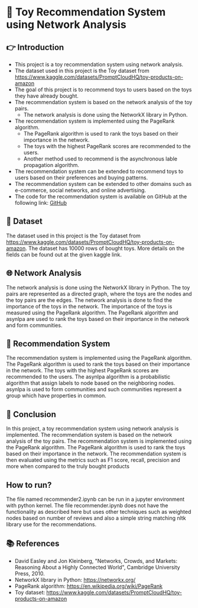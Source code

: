 # 📌 Toy Recommendation System using Network Analysis
## 👉 Introduction
* This project is a toy recommendation system using network analysis.
* The dataset used in this project is the Toy dataset from https://www.kaggle.com/datasets/PromptCloudHQ/toy-products-on-amazon
* The goal of this project is to recommend toys to users based on the toys they have already bought.
* The recommendation system is based on the network analysis of the toy pairs.
    * The network analysis is done using the NetworkX library in Python.
* The recommendation system is implemented using the PageRank algorithm.
    * The PageRank algorithm is used to rank the toys based on their importance in the network.
    * The toys with the highest PageRank scores are recommended to the users.
    * Another method used to recommend is the asynchronous lable propagation algorithm.
* The recommendation system can be extended to recommend toys to users based on their preferences and buying patterns.
* The recommendation system can be extended to other domains such as e-commerce, social networks, and online advertising.
* The code for the recommendation system is available on GitHub at the following link: [GitHub](https://github.com/omnikingzeno/toy-recommender-on-amazon)

## 📓 Dataset
The dataset used in this project is the Toy dataset from https://www.kaggle.com/datasets/PromptCloudHQ/toy-products-on-amazon. The dataset has 10000 rows of bought toys. More details on the fields can be found out at the given kaggle link.

## 🌐 Network Analysis
The network analysis is done using the NetworkX library in Python. The toy pairs are represented as a directed graph, where the toys are the nodes and the toy pairs are the edges. The network analysis is done to find the importance of the toys in the network. The importance of the toys is measured using the PageRank algorithm. The PageRank algorithm and asynlpa are used to rank the toys based on their importance in the network and form communities. 

## 🎯 Recommendation System
The recommendation system is implemented using the PageRank algorithm. The PageRank algorithm is used to rank the toys based on their importance in the network. The toys with the highest PageRank scores are recommended to the users. The asynlpa algorithm is a probabilistic algorithm that assign labels to node based on the neighboring nodes. asynlpa is used to form communities and such communities represent a group which have properties in common.

## 📝 Conclusion
In this project, a toy recommendation system using network analysis is implemented. The recommendation system is based on the network analysis of the toy pairs. The recommendation system is implemented using the PageRank algorithm. The PageRank algorithm is used to rank the toys based on their importance in the network. The recommendation system is then evaluated using the metrics such as F1 score, recall, precision and more when compared to the truly bought products

## How to run?
The file named recommender2.ipynb can be run in a jupyter environment with python kernel. The file recommender.ipynb does not have the functionality as described here but uses other techniques such as weighted nodes based on number of reviews and also a simple string matching nltk library use for the recommendations.
## 📚 References
- David Easley and Jon Kleinberg, "Networks, Crowds, and Markets: Reasoning About a Highly Connected World", Cambridge University Press, 2010.
- NetworkX library in Python: https://networkx.org/
- PageRank algorithm: https://en.wikipedia.org/wiki/PageRank
- Toy dataset: https://www.kaggle.com/datasets/PromptCloudHQ/toy-products-on-amazon
